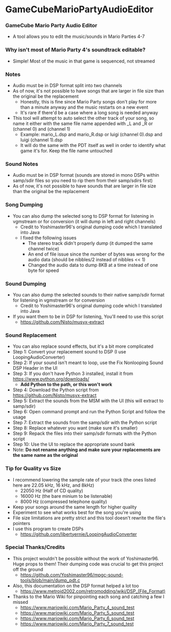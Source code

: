 # GameCubeMarioPartyAudioEditor

### GameCube Mario Party Audio Editor
* A tool allows you to edit the music/sounds in Mario Parties 4-7

### Why isn't most of Mario Party 4's soundtrack editable?
* Simple! Most of the music in that game is sequenced, not streamed

### Notes
* Audio must be in DSP format split into two channels
* As of now, it's not possible to have songs that are larger in file size than the original be the replacement
  * Honestly, this is fine since Mario Party songs don't play for more than a minute anyway and the music restarts on a new event
  * It's rare if there'd be a case where a long song is needed anyway
* This tool will attempt to auto select the other track of your song, so name it either with the same file name appended with _L and _R or (channel 0) and (channel 1)
  * Example: mario_L.dsp and mario_R.dsp or luigi (channel 0).dsp and luigi (channel 1).dsp
  * It will do the same with the PDT itself as well in order to identify what game it's for. Keep the file name untouched

### Sound Notes
* Audio must be in DSP format (sounds are stored in mono DSPs within samp/sdir files so you need to rip them from their samp/sdirs first)
* As of now, it's not possible to have sounds that are larger in file size than the original be the replacement

### Song Dumping
* You can also dump the selected song to DSP format for listening in vgmstream or for conversion (it will dump in left and right channels)
    * Credit to Yoshimaster96's original dumping code which I translated into Java
    * I fixed the following issues
        * The stereo track didn't properly dump (it dumped the same channel twice)
        * An end of file issue since the number of bytes was wrong for the audio data (should be nibbles/2 instead of nibbles << 1)
        * Changed the audio data to dump 8KB at a time instead of one byte for speed

### Sound Dumping
* You can also dump the selected sounds to their native samp/sdir format for listening in vgmstream or for conversion
    * Credit to Yoshimaster96's original dumping code which I translated into Java
* If you want them to be in DSP for listening, You'll need to use this script
  * https://github.com/Nisto/musyx-extract

### Sound Replacement
* You can also replace sound effects, but it's a bit more complicated
* Step 1: Convert your replacement sound to DSP (I use LoopingAudioConverter)
* Step 2: If your sound isn't meant to loop, use the Fix Nonlooping Sound DSP Header in the UI
* Step 3: If you don't have Python 3 installed, install it from https://www.python.org/downloads/
  * **Add Python to the path, or this won't work**
* Step 4: Download the Python script from https://github.com/Nisto/musyx-extract
* Step 5: Extract the sounds from the MSM with the UI (this will extract to samp/sdir)
* Step 6: Open command prompt and run the Python Script and follow the usage
* Step 7: Extract the sounds from the samp/sdir with the Python script
* Step 8: Replace whatever you want (make sure it's smaller)
* Step 9: Repack the files into their samp/sdir formats with the Python script
* Step 10: Use the UI to replace the appropriate sound bank
* Note: **Do not rename anything and make sure your replacements are the same name as the original**

### Tip for Quality vs Size
* I recommend lowering the sample rate of your track (the ones listed here are 22.05 kHz, 16 kHz, and 8kHz)
  * 22050 Hz (Half of CD quality)
  * 16000 Hz (the bare minium to be listenable)
  * 8000 Hz (compressed telephone quality)
* Keep your songs around the same length for higher quality
* Experiment to see what works best for the song you're using
* File size limitations are pretty strict and this tool doesn't rewrite the file's pointers
* I use this program to create DSPs
  * https://github.com/libertyernie/LoopingAudioConverter

### Special Thanks/Credits
* This project wouldn't be possible without the work of Yoshimaster96. Huge props to them! Their dumping code was crucial to get this project off the ground
  * https://github.com/Yoshimaster96/mpgc-sound-tools/blob/main/dump_pdt.c
* Also, this documentation on the DSP format helped a lot too
  * https://www.metroid2002.com/retromodding/wiki/DSP_(File_Format)
* Thanks to the Mario Wiki for pinpointing each song and catching a few I missed
  * https://www.mariowiki.com/Mario_Party_4_sound_test
  * https://www.mariowiki.com/Mario_Party_5_sound_test
  * https://www.mariowiki.com/Mario_Party_6_sound_test
  * https://www.mariowiki.com/Mario_Party_7_sound_test